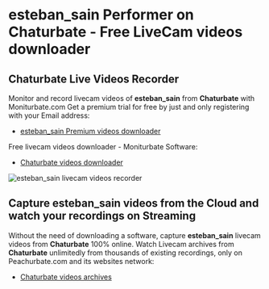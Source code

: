 # esteban_sain Performer on Chaturbate - Free LiveCam videos downloader

## Chaturbate Live Videos Recorder

Monitor and record livecam videos of **esteban_sain** from **Chaturbate** with Moniturbate.com
Get a premium trial for free by just and only registering with your Email address:
* [esteban_sain Premium videos downloader](https://moniturbate.com/request-demo-licence-key.html)

Free livecam videos downloader - Moniturbate Software:
* [Chaturbate videos downloader](https://moniturbate.com/moniturbate-download-software.html)

![esteban_sain livecam videos recorder](https://peachurnet.com/templates/moniturbate-software.png)


## Capture esteban_sain videos from the Cloud and watch your recordings on Streaming

Without the need of downloading a software, capture **esteban_sain** livecam videos from **Chaturbate** 100% online.
Watch Livecam archives from **Chaturbate** unlimitedly from thousands of existing recordings, only on Peachurbate.com and its websites network:
* [Chaturbate videos archives](https://peachurnet.com/)